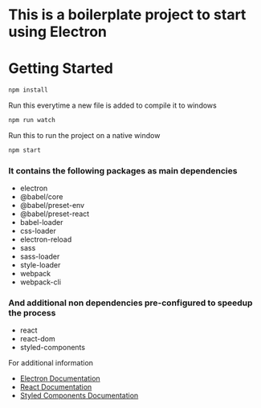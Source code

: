# This is a boilerplate project to start using Electron
# Getting Started

```bash
npm install
```

Run this everytime a new file is added to compile it to windows

```bash
npm run watch
```

Run this to run the project on a native window
```bash
npm start
```

### It contains the following packages as main dependencies

- electron
- @babel/core
- @babel/preset-env
- @babel/preset-react
- babel-loader
- css-loader
- electron-reload
- sass
- sass-loader
- style-loader
- webpack
- webpack-cli

### And additional  non dependencies pre-configured to speedup the process

- react
- react-dom
- styled-components

For additional information
- [Electron Documentation](https://www.electronjs.org/)
- [React Documentation](https://react.dev/)
- [Styled Components Documentation](https://styled-components.com/)